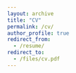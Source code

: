 ```yaml
---
layout: archive
title: "CV"
permalink: /cv/
author_profile: true
redirect_from:
  - /resume/
redirect_to:
  - /files/cv.pdf
---
```

